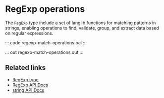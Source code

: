 # RegExp operations

The ``RegExp`` type include a set of langlib functions for matching patterns in strings, enabling operations to find, validate, group, and extract data based on regular expressions.

::: code regexp-match-operations.bal :::

::: out regexp-match-operations.out :::

## Related links
- [RegExp type](/learn/by-example/regexp-type)
- [RegExp API Docs](https://lib.ballerina.io/ballerina/lang.regexp)
- [string API Docs](https://lib.ballerina.io/ballerina/lang.string)
